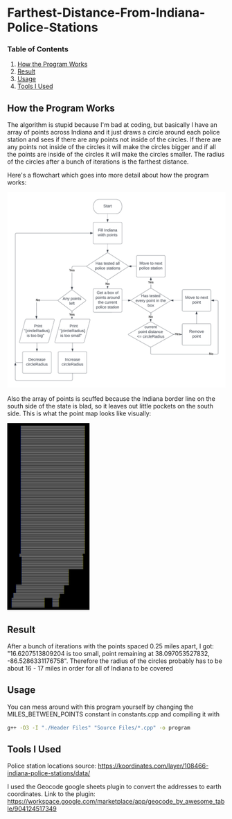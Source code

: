 # Farthest-Distance-From-Indiana-Police-Stations

### Table of Contents  
1. [How the Program Works](#How-the-Program-Works)  
2. [Result](#Result)
3. [Usage](#Usage)
4. [Tools I Used](#Tools-I-Used)



## How the Program Works

The algorithm is stupid because I'm bad at coding, but basically I have an array of points across Indiana and it just draws a circle around each police station and sees if there are any points not inside of the circles. If there are any points not inside of the circles it will make the circles bigger and if all the points are inside of the circles it will make the circles smaller. The radius of the circles after a bunch of iterations is the farthest distance.

Here's a flowchart which goes into more detail about how the program works:

![Flowchart](flowchart.png)

Also the array of points is scuffed because the Indiana border line on the south side of the state is blad, so it leaves out little pockets on the south side. This is what the point map looks like visually:

![Indiana Point Map](indiana-point-map.png)



## Result

After a bunch of iterations with the points spaced 0.25 miles apart, I got:
"16.6207513809204 is too small, point remaining at 38.097053527832, -86.5286331176758".
Therefore the radius of the circles probably has to be about 16 - 17 miles in order for all of Indiana to be covered



## Usage

You can mess around with this program yourself by changing the MILES_BETWEEN_POINTS constant in constants.cpp and compiling it with
```sh
g++ -O3 -I "./Header Files" "Source Files/*.cpp" -o program
```



## Tools I Used

Police station locations source: https://koordinates.com/layer/108466-indiana-police-stations/data/

I used the Geocode google sheets plugin to convert the addresses to earth coordinates. Link to the plugin: https://workspace.google.com/marketplace/app/geocode_by_awesome_table/904124517349
